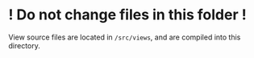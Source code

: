 # ! Do not change files in this folder !
View source files are located in `/src/views`, and are compiled into this directory.
